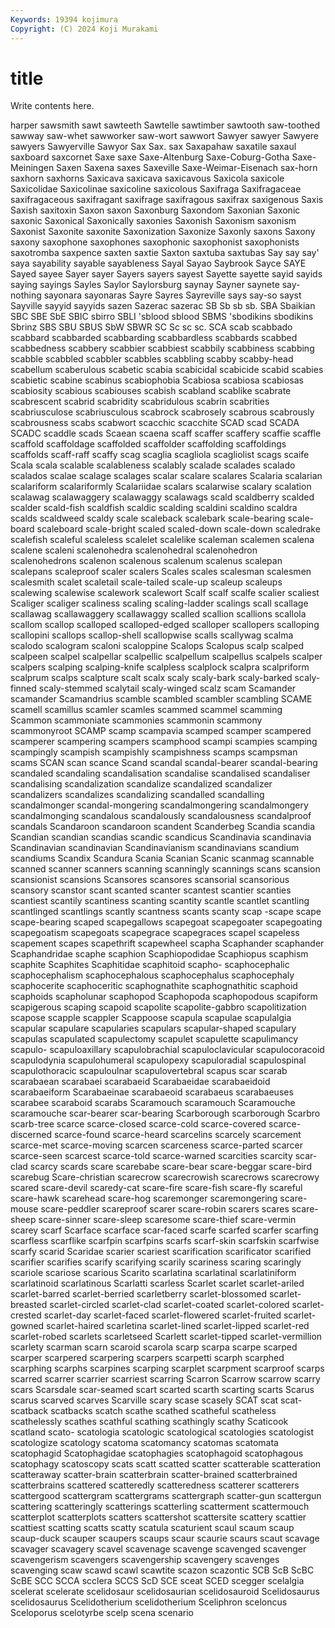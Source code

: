 ```yaml
---
Keywords: 19394 kojimura
Copyright: (C) 2024 Koji Murakami
---
```


# title

Write contents here.



harper
sawsmith sawt sawteeth Sawtelle sawtimber sawtooth saw-toothed sawway saw-whet sawworker
saw-wort sawwort Sawyer sawyer Sawyere sawyers Sawyerville Sawyor Sax Sax.
sax Saxapahaw saxatile saxaul saxboard saxcornet Saxe saxe Saxe-Altenburg Saxe-Coburg-Gotha
Saxe-Meiningen Saxen Saxena saxes Saxeville Saxe-Weimar-Eisenach sax-horn saxhorn saxhorns Saxicava
saxicava saxicavous Saxicola saxicole Saxicolidae Saxicolinae saxicoline saxicolous Saxifraga Saxifragaceae
saxifragaceous saxifragant saxifrage saxifragous saxifrax saxigenous Saxis Saxish saxitoxin Saxon
saxon Saxonburg Saxondom Saxonian Saxonic saxonic Saxonical Saxonically saxonies Saxonish
Saxonism saxonism Saxonist Saxonite saxonite Saxonization Saxonize Saxonly saxons Saxony
saxony saxophone saxophones saxophonic saxophonist saxophonists saxotromba saxpence saxten saxtie
Saxton saxtuba saxtubas Say say say' saya sayability sayable sayableness
Sayal Sayao Saybrook Sayce SAYE Sayed sayee Sayer sayer Sayers
sayers sayest Sayette sayette sayid sayids saying sayings Sayles Saylor
Saylorsburg saynay Sayner saynete say-nothing sayonara sayonaras Sayre Sayres Sayreville
says say-so sayst Sayville sayyid sayyids sazen Sazerac sazerac SB
Sb sb sb. SBA Sbaikian SBC SBE SbE SBIC sbirro
SBLI 'sblood sblood SBMS 'sbodikins sbodikins Sbrinz SBS SBU SBUS
SbW SBWR SC Sc sc sc. SCA scab scabbado scabbard
scabbarded scabbarding scabbardless scabbards scabbed scabbedness scabbery scabbier scabbiest scabbily
scabbiness scabbing scabble scabbled scabbler scabbles scabbling scabby scabby-head scabellum
scaberulous scabetic scabia scabicidal scabicide scabid scabies scabietic scabine scabinus
scabiophobia Scabiosa scabiosa scabiosas scabiosity scabious scabiouses scabish scabland scablike
scabrate scabrescent scabrid scabridity scabridulous scabrin scabrities scabriusculose scabriusculous scabrock
scabrosely scabrous scabrously scabrousness scabs scabwort scacchic scacchite SCAD scad
SCADA SCADC scaddle scads Scaean scaena scaff scaffer scaffery scaffie
scaffle scaffold scaffoldage scaffolded scaffolder scaffolding scaffoldings scaffolds scaff-raff scaffy
scag scaglia scagliola scagliolist scags scaife Scala scala scalable scalableness
scalably scalade scalades scalado scalados scalae scalage scalages scalar scalare
scalares Scalaria scalarian scalariform scalariformly Scalariidae scalars scalarwise scalary scalation
scalawag scalawaggery scalawaggy scalawags scald scaldberry scalded scalder scald-fish scaldfish
scaldic scalding scaldini scaldino scaldra scalds scaldweed scaldy scale scaleback
scalebark scale-bearing scale-board scaleboard scale-bright scaled scaled-down scale-down scaledrake scalefish
scaleful scaleless scalelet scalelike scaleman scalemen scalena scalene scaleni scalenohedra
scalenohedral scalenohedron scalenohedrons scalenon scalenous scalenum scalenus scalepan scalepans scaleproof
scaler scalers Scales scales scalesman scalesmen scalesmith scalet scaletail scale-tailed
scale-up scaleup scaleups scalewing scalewise scalework scalewort Scalf scalf scalfe
scalier scaliest Scaliger scaliger scaliness scaling scaling-ladder scalings scall scallage
scallawag scallawaggery scallawaggy scalled scallion scallions scallola scallom scallop scalloped
scalloped-edged scalloper scallopers scalloping scallopini scallops scallop-shell scallopwise scalls scallywag
scalma scalodo scalogram scaloni scaloppine Scalops Scalopus scalp scalped scalpeen
scalpel scalpellar scalpellic scalpellum scalpellus scalpels scalper scalpers scalping scalping-knife
scalpless scalplock scalpra scalpriform scalprum scalps scalpture scalt scalx scaly
scaly-bark scaly-barked scaly-finned scaly-stemmed scalytail scaly-winged scalz scam Scamander scamander
Scamandrius scamble scambled scambler scambling SCAME scamell scamillus scamler scamles
scammed scammel scamming Scammon scammoniate scammonies scammonin scammony scammonyroot SCAMP
scamp scampavia scamped scamper scampered scamperer scampering scampers scamphood scampi
scampies scamping scampingly scampish scampishly scampishness scamps scampsman scams SCAN
scan scance Scand scandal scandal-bearer scandal-bearing scandaled scandaling scandalisation scandalise
scandalised scandaliser scandalising scandalization scandalize scandalized scandalizer scandalizers scandalizes scandalizing
scandalled scandalling scandalmonger scandal-mongering scandalmongering scandalmongery scandalmonging scandalous scandalously scandalousness
scandalproof scandals Scandaroon scandaroon scandent Scanderbeg Scandia scandia Scandian scandian
scandias scandic scandicus Scandinavia scandinavia Scandinavian scandinavian Scandinavianism scandinavians scandium
scandiums Scandix Scandura Scania Scanian Scanic scanmag scannable scanned scanner
scanners scanning scanningly scannings scans scansion scansionist scansions Scansores scansores
scansorial scansorious scansory scanstor scant scanted scanter scantest scantier scanties
scantiest scantily scantiness scanting scantity scantle scantlet scantling scantlinged scantlings
scantly scantness scants scanty scap -scape scape scape-bearing scaped scapegallows
scapegoat scapegoater scapegoating scapegoatism scapegoats scapegrace scapegraces scapel scapeless scapement
scapes scapethrift scapewheel scapha Scaphander scaphander Scaphandridae scaphe scaphion Scaphiopodidae
Scaphiopus scaphism scaphite Scaphites Scaphitidae scaphitoid scapho- scaphocephalic scaphocephalism scaphocephalous
scaphocephalus scaphocephaly scaphocerite scaphoceritic scaphognathite scaphognathitic scaphoid scaphoids scapholunar scaphopod
Scaphopoda scaphopodous scapiform scapigerous scaping scapoid scapolite scapolite-gabbro scapolitization scapose
scapple scappler Scappoose scapula scapulae scapulalgia scapular scapulare scapularies scapulars
scapular-shaped scapulary scapulas scapulated scapulectomy scapulet scapulette scapulimancy scapulo- scapuloaxillary
scapulobrachial scapuloclavicular scapulocoracoid scapulodynia scapulohumeral scapulopexy scapuloradial scapulospinal scapulothoracic scapuloulnar
scapulovertebral scapus scar scarab scarabaean scarabaei scarabaeid Scarabaeidae scarabaeidoid scarabaeiform
Scarabaeinae scarabaeoid scarabaeus scarabaeuses scarabee scaraboid scarabs Scaramouch scaramouch Scaramouche
scaramouche scar-bearer scar-bearing Scarborough scarborough Scarbro scarb-tree scarce scarce-closed scarce-cold
scarce-covered scarce-discerned scarce-found scarce-heard scarcelins scarcely scarcement scarce-met scarce-moving scarcen
scarceness scarce-parted scarcer scarce-seen scarcest scarce-told scarce-warned scarcities scarcity scar-clad
scarcy scards scare scarebabe scare-bear scare-beggar scare-bird scarebug Scare-christian scarecrow
scarecrowish scarecrows scarecrowy scared scare-devil scaredy-cat scare-fire scare-fish scare-fly scareful
scare-hawk scarehead scare-hog scaremonger scaremongering scare-mouse scare-peddler scareproof scarer scare-robin
scarers scares scare-sheep scare-sinner scare-sleep scaresome scare-thief scare-vermin scarey scarf
Scarface scarface scar-faced scarfe scarfed scarfer scarfing scarfless scarflike scarfpin
scarfpins scarfs scarf-skin scarfskin scarfwise scarfy scarid Scaridae scarier scariest
scarification scarificator scarified scarifier scarifies scarify scarifying scarily scariness scaring
scaringly scariole scariose scarious Scarito scarlatina scarlatinal scarlatiniform scarlatinoid scarlatinous
Scarlatti scarless Scarlet scarlet scarlet-ariled scarlet-barred scarlet-berried scarletberry scarlet-blossomed scarlet-breasted
scarlet-circled scarlet-clad scarlet-coated scarlet-colored scarlet-crested scarlet-day scarlet-faced scarlet-flowered scarlet-fruited scarlet-gowned
scarlet-haired scarletina scarlet-lined scarlet-lipped scarlet-red scarlet-robed scarlets scarletseed Scarlett scarlet-tipped
scarlet-vermillion scarlety scarman scarn scaroid scarola scarp scarpa scarpe scarped
scarper scarpered scarpering scarpers scarpetti scarph scarphed scarphing scarphs scarpines
scarping scarplet scarpment scarproof scarps scarred scarrer scarrier scarriest scarring
Scarron Scarrow scarrow scarry scars Scarsdale scar-seamed scart scarted scarth
scarting scarts Scarus scarus scarved scarves Scarville scary scase scasely
SCAT scat scat- scatback scatbacks scatch scathe scathed scatheful scatheless
scathelessly scathes scathful scathing scathingly scathy Scaticook scatland scato- scatologia
scatologic scatological scatologies scatologist scatologize scatology scatoma scatomancy scatomas scatomata
scatophagid Scatophagidae scatophagies scatophagoid scatophagous scatophagy scatoscopy scats scatt scatted
scatter scatterable scatteration scatteraway scatter-brain scatterbrain scatter-brained scatterbrained scatterbrains scattered
scatteredly scatteredness scatterer scatterers scattergood scattergram scattergrams scattergraph scatter-gun scattergun
scattering scatteringly scatterings scatterling scatterment scattermouch scatterplot scatterplots scatters scattershot
scattersite scattery scattier scattiest scatting scatts scatty scatula scaturient scaul
scaum scaup scaup-duck scauper scaupers scaups scaur scaurie scaurs scaut
scavage scavager scavagery scavel scavenage scavenge scavenged scavenger scavengerism scavengers
scavengership scavengery scavenges scavenging scaw scawd scawl scawtite scazon scazontic
SCB ScB ScBC ScBE SCC SCCA scclera SCCS ScD SCE
sceat SCED scegger scelalgia scelerat scelerate scelidosaur scelidosaurian scelidosauroid Scelidosaurus
scelidosaurus Scelidotherium scelidotherium Sceliphron sceloncus Sceloporus scelotyrbe scelp scena scenario
